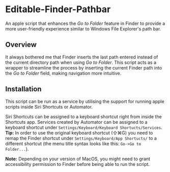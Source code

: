 # Editable-Finder-Pathbar

An apple script that enhances the *Go to Folder* feature in Finder to provide a more user-friendly experience similar to Windows File Explorer's path bar.

## Overview

It always bothered me that Finder inserts the last path entered instead of the current directory path when using *Go to Folder*. This script acts as a wrapper to streamline the process by inserting the current Finder path into the *Go to Folder* field, making navigation more intuitive.


## Installation

This script can be run as a service by utilising the support for running apple scripts inside Siri Shortcuts or Automator. 

Siri Shortcuts can be assigned to a keyboard shortcut right from inside the Shortcuts app. Services created by Automator can be assigned to a keyboard shortcut under ``Settings/Keyboard/Keyboard Shortucts/Services``.
**Tip:** In order to use the original keyboard shortcut (⇧⌘G) you need to remap the Finder shortcut under ``Settings/Keyboard/App Shortucts/`` to a different shortcut (the menu title syntax looks like this: ``Go->Go to Folder...``).



**Note:** Depending on your version of MacOS, you might need to grant accessibility permission to Finder before being able to run the script.
